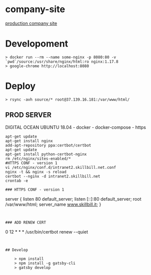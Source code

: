 company-site
===========

[production company site](https://www.skillbill.it)

# Developoment

```
> docker run --rm --name some-nginx -p 8080:80 -v `pwd`/source:/usr/share/nginx/html:ro nginx:1.17.8
> google-chrome http://localhost:8080
```

# Deploy

```
> rsync -avh source/* root@37.139.16.181:/var/www/html/

```

## PROD SERVER

DIGITAL OCEAN UBUNTU 18.04 - docker - docker-compose - https

```shell
apt-get update
apt-get install nginx
add-apt-repository ppa:certbot/certbot
apt-get update
apt-get install python-certbot-nginx
rm /etc/nginx/sites-enabled/*
#HTTPS CONF - version 1
vi /etc/nginx/conf.d/intranet2.skillbill.net.conf 
nginx -t && nginx -s reload
certbot --nginx -d intranet2.skillbill.net
crontab -e

### HTTPS CONF - version 1

```
server {
    listen 80 default_server;
    listen [::]:80 default_server;
    root /var/www/html;
    server_name www.skillbill.it;
}
```


### ADD RENEW CERT
```
0 12 * * * /usr/bin/certbot renew --quiet
```


## Develop

    > npm install
    > npm install -g gatsby-cli
    > gatsby develop